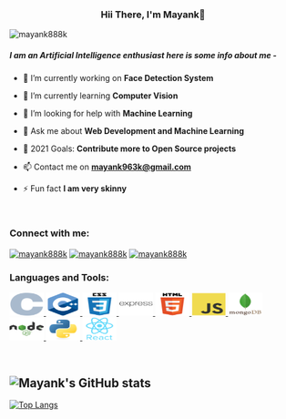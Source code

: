 <h3 align="center">Hii There, I'm Mayank👋</h3>
<p align="left"> <img src="https://komarev.com/ghpvc/?username=mayank888k&label=Profile%20views&color=0e75b6&style=flat" alt="mayank888k" /> </p>

<h5 align="left">I am an Artificial Intelligence enthusiast here is some info about me -</h5>

- 🔭 I’m currently working on **Face Detection System**

- 🌱 I’m currently learning **Computer Vision**

- 🤝 I’m looking for help with **Machine Learning**

- 💬 Ask me about **Web Development and Machine Learning**

- 🥅 2021 Goals: **Contribute more to Open Source projects**

- 📫 Contact me on **mayank963k@gmail.com**

- ⚡ Fun fact **I am very skinny**

<br>
<h3 align="left">Connect with me:</h3>
<p align="left">
<a href="https://twitter.com/mayank888k" target="blank"><img align="center" src="https://cdn.jsdelivr.net/npm/simple-icons@3.0.1/icons/twitter.svg" alt="mayank888k" height="30" width="60" /></a>
<a href="https://linkedin.com/in/mayank888k" target="blank"><img align="center" src="https://cdn.jsdelivr.net/npm/simple-icons@3.0.1/icons/linkedin.svg" alt="mayank888k" height="30" width="60" /></a>
<a href="https://www.codechef.com/users/mayank888k" target="blank"><img align="center" src="https://cdn.jsdelivr.net/npm/simple-icons@3.1.0/icons/codechef.svg" alt="mayank888k" height="30" width="60" /></a>
</p>

<h3 align="left">Languages and Tools:</h3>
<p align="left"> <a href="https://www.cprogramming.com/" target="_blank"> <img src="https://raw.githubusercontent.com/devicons/devicon/master/icons/c/c-original.svg" alt="c" width="60" height="40"/> </a> <a href="https://www.w3schools.com/cpp/" target="_blank"> <img src="https://raw.githubusercontent.com/devicons/devicon/master/icons/cplusplus/cplusplus-original.svg" alt="cplusplus" width="60" height="40"/> </a> <a href="https://www.w3schools.com/css/" target="_blank"> <img src="https://raw.githubusercontent.com/devicons/devicon/master/icons/css3/css3-original-wordmark.svg" alt="css3" width="60" height="40"/> </a> <a href="https://expressjs.com" target="_blank"> <img src="https://raw.githubusercontent.com/devicons/devicon/master/icons/express/express-original-wordmark.svg" alt="express" width="60" height="40"/> </a> <a href="https://www.w3.org/html/" target="_blank"> <img src="https://raw.githubusercontent.com/devicons/devicon/master/icons/html5/html5-original-wordmark.svg" alt="html5" width="60" height="40"/> </a> <a href="https://developer.mozilla.org/en-US/docs/Web/JavaScript" target="_blank"> <img src="https://raw.githubusercontent.com/devicons/devicon/master/icons/javascript/javascript-original.svg" alt="javascript" width="60" height="40"/> </a> <a href="https://www.mongodb.com/" target="_blank"> <img src="https://raw.githubusercontent.com/devicons/devicon/master/icons/mongodb/mongodb-original-wordmark.svg" alt="mongodb" width="60" height="40"/> </a> <a href="https://nodejs.org" target="_blank"> <img src="https://raw.githubusercontent.com/devicons/devicon/master/icons/nodejs/nodejs-original-wordmark.svg" alt="nodejs" width="60" height="40"/> </a> <a href="https://www.python.org" target="_blank"> <img src="https://raw.githubusercontent.com/devicons/devicon/master/icons/python/python-original.svg" alt="python" width="60" height="40"/> </a> <a href="https://reactjs.org/" target="_blank"> <img src="https://raw.githubusercontent.com/devicons/devicon/master/icons/react/react-original-wordmark.svg" alt="react" width="60" height="40"/> </a> </p><br>

![Mayank's GitHub stats](https://github-readme-stats.vercel.app/api?username=mayank888k&show_icons=true&theme=radical&hide=contribs,prs)
---


[![Top Langs](https://github-readme-stats.vercel.app/api/top-langs/?username=mayank888k&layout=compact)](https://github.com/anuraghazra/github-readme-stats)
